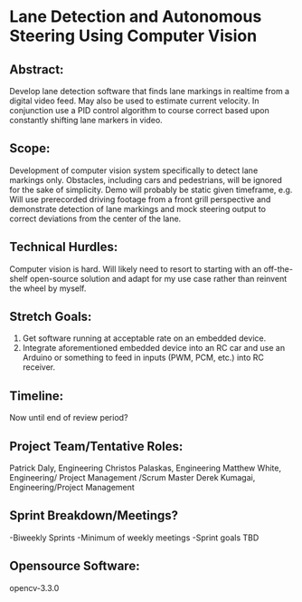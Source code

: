 # Lane Detection and Autonomous Steering Using Computer Vision

## Abstract:
Develop lane detection software that finds lane markings in realtime from a digital video feed. May also be used to estimate current velocity. In conjunction use a PID control algorithm to course correct based upon constantly shifting lane markers in video.

## Scope:
Development of computer vision system specifically to detect lane markings only. Obstacles, including cars and pedestrians, will be ignored for the sake of simplicity. Demo will probably be static given timeframe, e.g. Will use prerecorded driving footage from a front grill perspective and demonstrate detection of lane markings and mock steering output to correct deviations from the center of the lane.

## Technical Hurdles:
Computer vision is hard. Will likely need to resort to starting with an off-the-shelf open-source solution and adapt for my use case rather than reinvent the wheel by myself.

## Stretch Goals:
1. Get software running at acceptable rate on an embedded device.
1. Integrate aforementioned embedded device into an RC car and use an Arduino or something to feed in inputs (PWM, PCM, etc.) into RC receiver.

## Timeline:
Now until end of review period?

## Project Team/Tentative Roles:
Patrick Daly, Engineering
Christos Palaskas, Engineering
Matthew White, Engineering/ Project Management /Scrum Master
Derek Kumagai, Engineering/Project Management

## Sprint Breakdown/Meetings?
-Biweekly Sprints
-Minimum of weekly meetings
-Sprint goals TBD

## Opensource Software:
opencv-3.3.0
